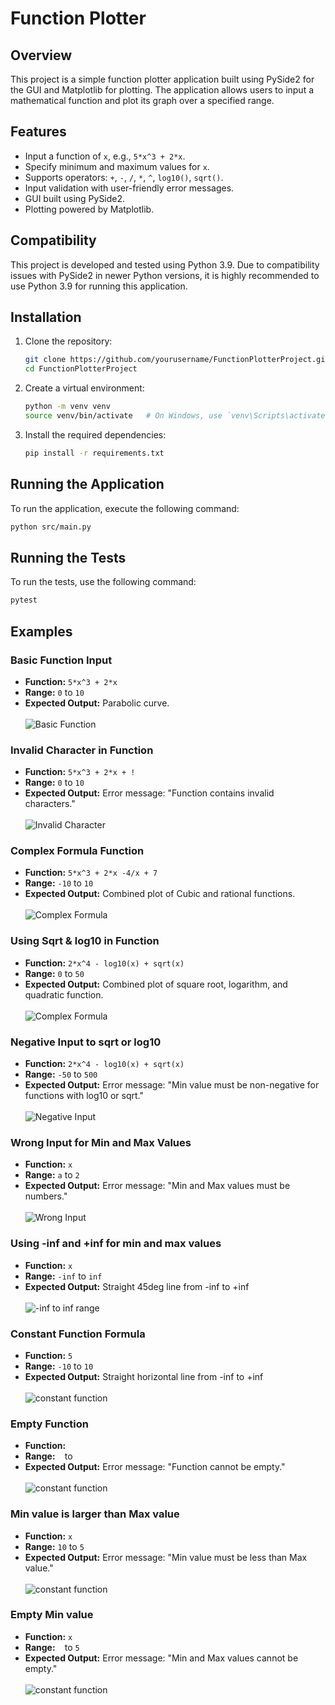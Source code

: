 # Function Plotter

## Overview

This project is a simple function plotter application built using PySide2 for the GUI and Matplotlib for plotting. The application allows users to input a mathematical function and plot its graph over a specified range.

## Features

- Input a function of `x`, e.g., `5*x^3 + 2*x`.
- Specify minimum and maximum values for `x`.
- Supports operators: `+`, `-`, `/`, `*`, `^`, `log10()`, `sqrt()`.
- Input validation with user-friendly error messages.
- GUI built using PySide2.
- Plotting powered by Matplotlib.


## Compatibility

This project is developed and tested using Python 3.9. Due to compatibility issues with PySide2 in newer Python versions, it is highly recommended to use Python 3.9 for running this application.


## Installation

1. Clone the repository:
    ```bash
    git clone https://github.com/yourusername/FunctionPlotterProject.git
    cd FunctionPlotterProject
    ```

2. Create a virtual environment:
    ```bash
    python -m venv venv
    source venv/bin/activate   # On Windows, use `venv\Scripts\activate`
    ```

3. Install the required dependencies:
    ```bash
    pip install -r requirements.txt
    ```

## Running the Application

To run the application, execute the following command:
```bash
python src/main.py
```

## Running the Tests

To run the tests, use the following command:
```bash
pytest
```

## Examples

### Basic Function Input
- **Function:** `5*x^3 + 2*x`
- **Range:** `0` to `10`
- **Expected Output:** Parabolic curve.   <br>   
![Basic Function](screenshots/ex1.JPG)


### Invalid Character in Function
- **Function:** `5*x^3 + 2*x + !`
- **Range:** `0` to `10`
- **Expected Output:** Error message: "Function contains invalid characters."   <br>   
![Invalid Character](screenshots/ex2.JPG)


### Complex Formula Function
- **Function:** `5*x^3 + 2*x -4/x + 7`
- **Range:** `-10` to `10`
- **Expected Output:** Combined plot of Cubic and rational functions.   <br>   
![Complex Formula](screenshots/ex3.JPG)


### Using Sqrt & log10 in Function
- **Function:** `2*x^4 - log10(x) + sqrt(x)`
- **Range:** `0` to `50`
- **Expected Output:** Combined plot of square root, logarithm, and quadratic function.   <br>   
![Complex Formula](screenshots/ex4.JPG)


### Negative Input to sqrt or log10
- **Function:** `2*x^4 - log10(x) + sqrt(x)`
- **Range:** `-50` to `500`
- **Expected Output:** Error message: "Min value must be non-negative for functions with log10 or sqrt."   <br>  
![Negative Input](screenshots/ex5.JPG)


### Wrong Input for Min and Max Values
- **Function:** `x`
- **Range:** `a` to `2`
- **Expected Output:** Error message: "Min and Max values must be numbers."    <br>  
![Wrong Input](screenshots/ex7.JPG)



### Using -inf and +inf for min and max values
- **Function:** `x`
- **Range:** `-inf` to `inf`
- **Expected Output:** Straight 45deg line from -inf to +inf    <br>  
![-inf to inf range](screenshots/ex8.JPG)

### Constant Function Formula
- **Function:** `5`
- **Range:** `-10` to `10`
- **Expected Output:** Straight horizontal line from -inf to +inf    <br>  
![constant function](screenshots/ex9.JPG)


### Empty Function
- **Function:** ` `
- **Range:** ` ` to ` `
- **Expected Output:** Error message: "Function cannot be empty."       <br>  
![constant function](screenshots/ex11.JPG)

### Min value is larger than Max value
- **Function:** `x`
- **Range:** `10` to `5`
- **Expected Output:** Error message: "Min value must be less than Max value."       <br>  
![constant function](screenshots/ex12.JPG)


### Empty Min value
- **Function:** `x`
- **Range:** ` ` to `5`
- **Expected Output:** Error message: "Min and Max values cannot be empty."       <br>  
![constant function](screenshots/ex13.JPG)
